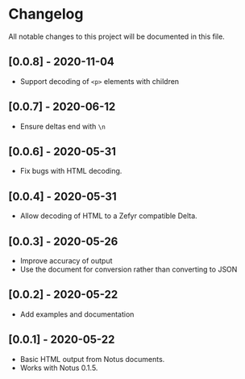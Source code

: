 # Changelog

All notable changes to this project will be documented in this file.

## [0.0.8] - 2020-11-04

* Support decoding of `<p>` elements with children

## [0.0.7] - 2020-06-12

* Ensure deltas end with `\n`

## [0.0.6] - 2020-05-31

* Fix bugs with HTML decoding.

## [0.0.4] - 2020-05-31

* Allow decoding of HTML to a Zefyr compatible Delta.

## [0.0.3] - 2020-05-26

* Improve accuracy of output
* Use the document for conversion rather than converting to JSON

## [0.0.2] - 2020-05-22

* Add examples and documentation

## [0.0.1] - 2020-05-22

* Basic HTML output from Notus documents.
* Works with Notus 0.1.5.
